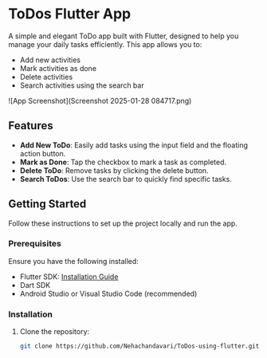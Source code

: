 # ToDos Flutter App

A simple and elegant ToDo app built with Flutter, designed to help you manage your daily tasks efficiently. This app allows you to:

- Add new activities
- Mark activities as done
- Delete activities
- Search activities using the search bar

![App Screenshot](Screenshot 2025-01-28 084717.png)

## Features

- **Add New ToDo**: Easily add tasks using the input field and the floating action button.
- **Mark as Done**: Tap the checkbox to mark a task as completed.
- **Delete ToDo**: Remove tasks by clicking the delete button.
- **Search ToDos**: Use the search bar to quickly find specific tasks.

## Getting Started

Follow these instructions to set up the project locally and run the app.

### Prerequisites

Ensure you have the following installed:
- Flutter SDK: [Installation Guide](https://docs.flutter.dev/get-started/install)
- Dart SDK
- Android Studio or Visual Studio Code (recommended)

### Installation

1. Clone the repository:
   ```bash
   git clone https://github.com/Nehachandavari/ToDos-using-flutter.git

